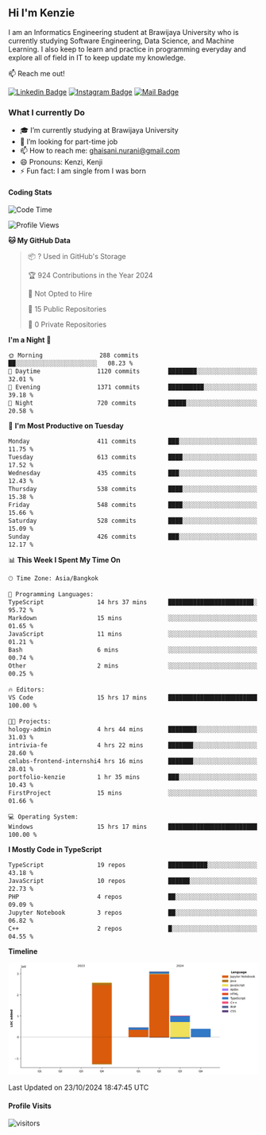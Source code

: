 ## Hi I'm Kenzie


I am an Informatics Engineering student at Brawijaya University who is currently studying Software Engineering, Data Science, and Machine Learning. I also keep to learn and practice in programming everyday and explore all of field in IT to keep update my knowledge.

:mailbox: Reach me out!

[![Linkedin Badge](https://img.shields.io/badge/-Kenzie_Taqiyassar-0e76a8?style=flat&labelColor=0e76a8&logo=linkedin&logoColor=white)](https://www.linkedin.com/in/kenzie-taqiyassar-37458b1aa/) 
[![Instagram Badge](https://img.shields.io/badge/-@__kenziehh_-e84393?style=flat&labelColor=e84393&logo=instagram&logoColor=white)](https://www.instagram.com/_kenziehh/) 
[![Mail Badge](https://img.shields.io/badge/-ghaisani.nurani-c0392b?style=flat&labelColor=c0392b&logo=gmail&logoColor=white)](mailto:ghaisani.nurani@gmail.com)

### What I currently Do

- 🎓 I’m currently studying at Brawijaya University
- 💼 I’m looking for part-time job
- 📫 How to reach me: ghaisani.nurani@gmail.com
- 😄 Pronouns: Kenzi, Kenji
- ⚡ Fun fact: I am single from I was born

#### Coding Stats
<!--START_SECTION:waka-->
![Code Time](http://img.shields.io/badge/Code%20Time-819%20hrs%201%20min-blue)

![Profile Views](http://img.shields.io/badge/Profile%20Views-0-blue)

**🐱 My GitHub Data** 

> 📦 ? Used in GitHub's Storage 
 > 
> 🏆 924 Contributions in the Year 2024
 > 
> 🚫 Not Opted to Hire
 > 
> 📜 15 Public Repositories 
 > 
> 🔑 0 Private Repositories 
 > 
**I'm a Night 🦉** 

```text
🌞 Morning                288 commits         ██░░░░░░░░░░░░░░░░░░░░░░░   08.23 % 
🌆 Daytime                1120 commits        ████████░░░░░░░░░░░░░░░░░   32.01 % 
🌃 Evening                1371 commits        ██████████░░░░░░░░░░░░░░░   39.18 % 
🌙 Night                  720 commits         █████░░░░░░░░░░░░░░░░░░░░   20.58 % 
```
📅 **I'm Most Productive on Tuesday** 

```text
Monday                   411 commits         ███░░░░░░░░░░░░░░░░░░░░░░   11.75 % 
Tuesday                  613 commits         ████░░░░░░░░░░░░░░░░░░░░░   17.52 % 
Wednesday                435 commits         ███░░░░░░░░░░░░░░░░░░░░░░   12.43 % 
Thursday                 538 commits         ████░░░░░░░░░░░░░░░░░░░░░   15.38 % 
Friday                   548 commits         ████░░░░░░░░░░░░░░░░░░░░░   15.66 % 
Saturday                 528 commits         ████░░░░░░░░░░░░░░░░░░░░░   15.09 % 
Sunday                   426 commits         ███░░░░░░░░░░░░░░░░░░░░░░   12.17 % 
```


📊 **This Week I Spent My Time On** 

```text
🕑︎ Time Zone: Asia/Bangkok

💬 Programming Languages: 
TypeScript               14 hrs 37 mins      ████████████████████████░   95.72 % 
Markdown                 15 mins             ░░░░░░░░░░░░░░░░░░░░░░░░░   01.65 % 
JavaScript               11 mins             ░░░░░░░░░░░░░░░░░░░░░░░░░   01.21 % 
Bash                     6 mins              ░░░░░░░░░░░░░░░░░░░░░░░░░   00.74 % 
Other                    2 mins              ░░░░░░░░░░░░░░░░░░░░░░░░░   00.25 % 

🔥 Editors: 
VS Code                  15 hrs 17 mins      █████████████████████████   100.00 % 

🐱‍💻 Projects: 
hology-admin             4 hrs 44 mins       ████████░░░░░░░░░░░░░░░░░   31.03 % 
intrivia-fe              4 hrs 22 mins       ███████░░░░░░░░░░░░░░░░░░   28.60 % 
cmlabs-frontend-internshi4 hrs 16 mins       ███████░░░░░░░░░░░░░░░░░░   28.01 % 
portfolio-kenzie         1 hr 35 mins        ███░░░░░░░░░░░░░░░░░░░░░░   10.43 % 
FirstProject             15 mins             ░░░░░░░░░░░░░░░░░░░░░░░░░   01.66 % 

💻 Operating System: 
Windows                  15 hrs 17 mins      █████████████████████████   100.00 % 
```

**I Mostly Code in TypeScript** 

```text
TypeScript               19 repos            ███████████░░░░░░░░░░░░░░   43.18 % 
JavaScript               10 repos            ██████░░░░░░░░░░░░░░░░░░░   22.73 % 
PHP                      4 repos             ██░░░░░░░░░░░░░░░░░░░░░░░   09.09 % 
Jupyter Notebook         3 repos             ██░░░░░░░░░░░░░░░░░░░░░░░   06.82 % 
C++                      2 repos             █░░░░░░░░░░░░░░░░░░░░░░░░   04.55 % 
```



**Timeline**

![Lines of Code chart](https://raw.githubusercontent.com/kenziehh/kenziehh/master/assets/bar_graph.png)


 Last Updated on 23/10/2024 18:47:45 UTC
<!--END_SECTION:waka-->


#### Profile Visits

![visitors](https://visitor-badge.glitch.me/badge?page_id=kenziehh.kenziehh)





